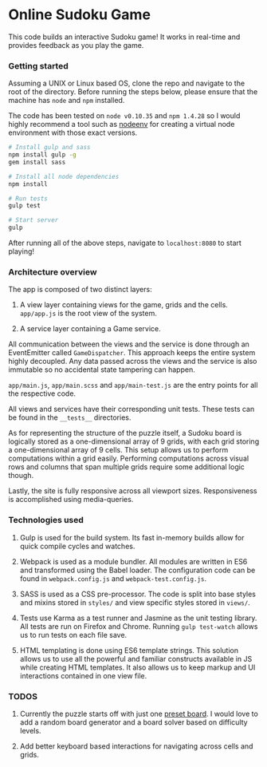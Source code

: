 # Online Sudoku Game
 
This code builds an interactive Sudoku game! It works in real-time and provides feedback as you play the game.

### Getting started

Assuming a UNIX or Linux based OS, clone the repo and navigate to the root of the
directory. Before running the steps below, please ensure that the machine has `node` and `npm` installed.

The code has been tested on `node v0.10.35` and `npm 1.4.28` so I would highly recommend a tool such as [nodeenv](https://github.com/ekalinin/nodeenv) for creating a virtual node environment with those exact versions.

```bash
# Install gulp and sass
npm install gulp -g
gem install sass

# Install all node dependencies
npm install

# Run tests
gulp test

# Start server
gulp

```

After running all of the above steps, navigate to `localhost:8080` to start playing!

### Architecture overview
The app is composed of two distinct layers:

1. A view layer containing views for the game, grids and the cells. `app/app.js` is the root view of the system.

2. A service layer containing a Game service. 

All communication between the views and the service is done through an EventEmitter called `GameDispatcher`. This approach keeps the entire system highly decoupled. Any data passed across the views and the service is also immutable so no accidental state tampering can happen.

`app/main.js`, `app/main.scss` and `app/main-test.js` are the entry points for all the respective code.

All views and services have their corresponding unit tests. These tests can be found in the `__tests__` directories.

As for representing the structure of the puzzle itself, a Sudoku board is logically stored as a one-dimensional array of 9 grids, with each grid storing a one-dimensional array of 9 cells.
This setup allows us to perform computations within a grid easily. Performing computations across visual rows and columns that span multiple grids require some additional logic though.

Lastly, the site is fully responsive across all viewport sizes. Responsiveness is accomplished using media-queries.

### Technologies used
1. Gulp is used for the build system. Its fast in-memory builds allow for quick compile cycles and watches.

2. Webpack is used as a module bundler. All modules are written in ES6 and transformed using the Babel loader. The configuration
  code can be found in `webpack.config.js` and `webpack-test.config.js`.
  
3. SASS is used as a CSS pre-processor. The code is split into base styles and mixins stored in `styles/` and view specific styles stored in `views/`. 

4. Tests use Karma as a test runner and Jasmine as the unit testing library. All tests are run on Firefox and Chrome. 
Running `gulp test-watch` allows us to run tests on each file save.

5. HTML templating is done using ES6 template strings. This solution allows us to use all the powerful and familiar constructs available in JS while creating HTML templates. It also allows us to keep markup and UI interactions contained in one view file. 

### TODOS
1. Currently the puzzle starts off with just one [preset board](http://en.wikipedia.org/wiki/Sudoku#/media/File:Sudoku-by-L2G-20050714.svg). I would love to add a random board generator and a board solver based on difficulty levels.

2. Add better keyboard based interactions for navigating across cells and grids.
 